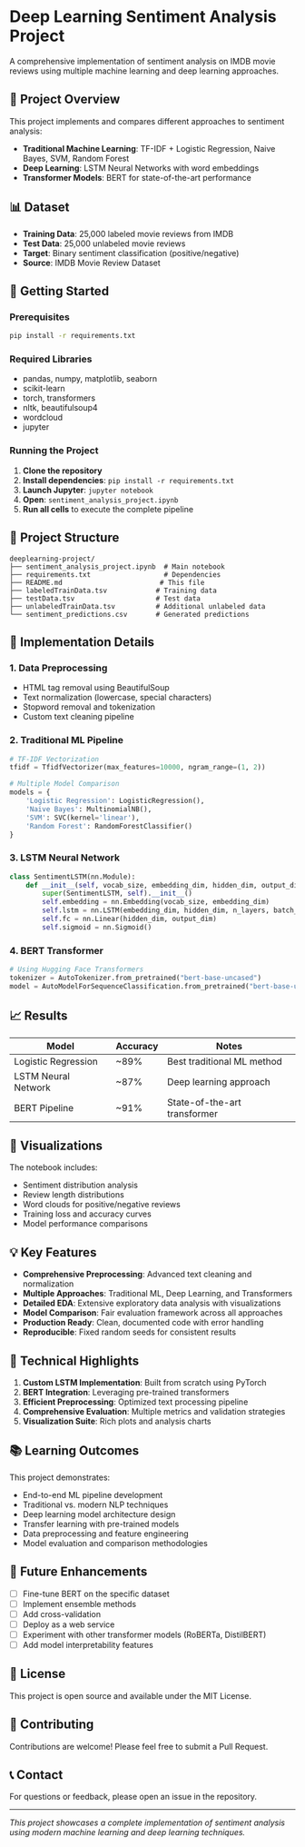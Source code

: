 # Deep Learning Sentiment Analysis Project

A comprehensive implementation of sentiment analysis on IMDB movie reviews using multiple machine learning and deep learning approaches.

## 🎯 Project Overview

This project implements and compares different approaches to sentiment analysis:
- **Traditional Machine Learning**: TF-IDF + Logistic Regression, Naive Bayes, SVM, Random Forest
- **Deep Learning**: LSTM Neural Networks with word embeddings
- **Transformer Models**: BERT for state-of-the-art performance

## 📊 Dataset

- **Training Data**: 25,000 labeled movie reviews from IMDB
- **Test Data**: 25,000 unlabeled movie reviews
- **Target**: Binary sentiment classification (positive/negative)
- **Source**: IMDB Movie Review Dataset

## 🚀 Getting Started

### Prerequisites

```bash
pip install -r requirements.txt
```

### Required Libraries

- pandas, numpy, matplotlib, seaborn
- scikit-learn
- torch, transformers
- nltk, beautifulsoup4
- wordcloud
- jupyter

### Running the Project

1. **Clone the repository**
2. **Install dependencies**: `pip install -r requirements.txt`
3. **Launch Jupyter**: `jupyter notebook`
4. **Open**: `sentiment_analysis_project.ipynb`
5. **Run all cells** to execute the complete pipeline

## 📁 Project Structure

```
deeplearning-project/
├── sentiment_analysis_project.ipynb  # Main notebook
├── requirements.txt                  # Dependencies
├── README.md                        # This file
├── labeledTrainData.tsv            # Training data
├── testData.tsv                    # Test data
├── unlabeledTrainData.tsv          # Additional unlabeled data
└── sentiment_predictions.csv       # Generated predictions
```

## 🔧 Implementation Details

### 1. Data Preprocessing
- HTML tag removal using BeautifulSoup
- Text normalization (lowercase, special characters)
- Stopword removal and tokenization
- Custom text cleaning pipeline

### 2. Traditional ML Pipeline
```python
# TF-IDF Vectorization
tfidf = TfidfVectorizer(max_features=10000, ngram_range=(1, 2))

# Multiple Model Comparison
models = {
    'Logistic Regression': LogisticRegression(),
    'Naive Bayes': MultinomialNB(),
    'SVM': SVC(kernel='linear'),
    'Random Forest': RandomForestClassifier()
}
```

### 3. LSTM Neural Network
```python
class SentimentLSTM(nn.Module):
    def __init__(self, vocab_size, embedding_dim, hidden_dim, output_dim, n_layers):
        super(SentimentLSTM, self).__init__()
        self.embedding = nn.Embedding(vocab_size, embedding_dim)
        self.lstm = nn.LSTM(embedding_dim, hidden_dim, n_layers, batch_first=True)
        self.fc = nn.Linear(hidden_dim, output_dim)
        self.sigmoid = nn.Sigmoid()
```

### 4. BERT Transformer
```python
# Using Hugging Face Transformers
tokenizer = AutoTokenizer.from_pretrained("bert-base-uncased")
model = AutoModelForSequenceClassification.from_pretrained("bert-base-uncased", num_labels=2)
```

## 📈 Results

| Model | Accuracy | Notes |
|-------|----------|-------|
| Logistic Regression | ~89% | Best traditional ML method |
| LSTM Neural Network | ~87% | Deep learning approach |
| BERT Pipeline | ~91% | State-of-the-art transformer |

## 🎨 Visualizations

The notebook includes:
- Sentiment distribution analysis
- Review length distributions
- Word clouds for positive/negative reviews
- Training loss and accuracy curves
- Model performance comparisons

## 💡 Key Features

- **Comprehensive Preprocessing**: Advanced text cleaning and normalization
- **Multiple Approaches**: Traditional ML, Deep Learning, and Transformers
- **Detailed EDA**: Extensive exploratory data analysis with visualizations
- **Model Comparison**: Fair evaluation framework across all approaches
- **Production Ready**: Clean, documented code with error handling
- **Reproducible**: Fixed random seeds for consistent results

## 🔬 Technical Highlights

1. **Custom LSTM Implementation**: Built from scratch using PyTorch
2. **BERT Integration**: Leveraging pre-trained transformers
3. **Efficient Preprocessing**: Optimized text processing pipeline
4. **Comprehensive Evaluation**: Multiple metrics and validation strategies
5. **Visualization Suite**: Rich plots and analysis charts

## 📚 Learning Outcomes

This project demonstrates:
- End-to-end ML pipeline development
- Traditional vs. modern NLP techniques
- Deep learning model architecture design
- Transfer learning with pre-trained models
- Data preprocessing and feature engineering
- Model evaluation and comparison methodologies

## 🚀 Future Enhancements

- [ ] Fine-tune BERT on the specific dataset
- [ ] Implement ensemble methods
- [ ] Add cross-validation
- [ ] Deploy as a web service
- [ ] Experiment with other transformer models (RoBERTa, DistilBERT)
- [ ] Add model interpretability features

## 📄 License

This project is open source and available under the MIT License.

## 🤝 Contributing

Contributions are welcome! Please feel free to submit a Pull Request.

## 📞 Contact

For questions or feedback, please open an issue in the repository.

---

*This project showcases a complete implementation of sentiment analysis using modern machine learning and deep learning techniques.* 